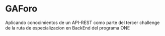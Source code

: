 # GAForo
Aplicando conocimientos de un API-REST como parte del tercer challenge de la ruta de especializacion en BackEnd del programa ONE
